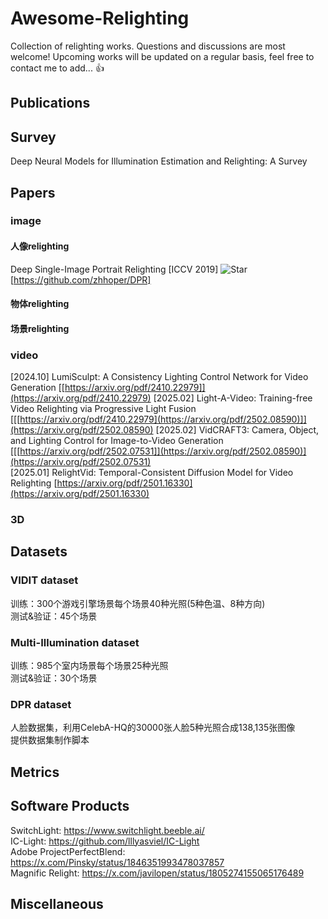 # Awesome-Relighting

Collection of relighting works. Questions and discussions are most welcome! Upcoming works will be updated on a regular basis, feel free to contact me to add... :thumbsup:

## Publications

## Survey
Deep Neural Models for Illumination Estimation and Relighting: A Survey 

## Papers

### image

#### 人像relighting
Deep Single-Image Portrait Relighting [ICCV 2019] ![Star](https://img.shields.io/github/stars/zhhoper/DPR.svg?style=social&label=Stars)[https://github.com/zhhoper/DPR]

#### 物体relighting

#### 场景relighting

### video
[2024.10] LumiSculpt: A Consistency Lighting Control Network for Video Generation [[https://arxiv.org/pdf/2410.22979]](https://arxiv.org/pdf/2410.22979) 
[2025.02] Light-A-Video: Training-free Video Relighting via Progressive Light Fusion [[[https://arxiv.org/pdf/2410.22979](https://arxiv.org/pdf/2502.08590)]](https://arxiv.org/pdf/2502.08590) 
[2025.02] VidCRAFT3: Camera, Object, and Lighting Control for Image-to-Video Generation [[[https://arxiv.org/pdf/2502.07531]](https://arxiv.org/pdf/2502.08590)](https://arxiv.org/pdf/2502.07531)  
[2025.01] RelightVid: Temporal-Consistent Diffusion Model for Video Relighting [https://arxiv.org/pdf/2501.16330](https://arxiv.org/pdf/2501.16330) 

### 3D

## Datasets
### VIDIT dataset
训练：300个游戏引擎场景每个场景40种光照(5种色温、8种方向)   
测试&验证：45个场景  
### Multi-Illumination dataset
训练：985个室内场景每个场景25种光照  
测试&验证：30个场景  
### DPR dataset
人脸数据集，利用CelebA-HQ的30000张人脸5种光照合成138,135张图像  
提供数据集制作脚本  
## Metrics

## Software Products
SwitchLight: https://www.switchlight.beeble.ai/   
IC-Light: https://github.com/lllyasviel/IC-Light   
Adobe ProjectPerfectBlend: https://x.com/Pinsky/status/1846351993478037857   
Magnific Relight: https://x.com/javilopen/status/1805274155065176489   

## Miscellaneous

[^_^]: # ### Star History

[^_^]: # ## Star History

[^_^]: # [![Star History Chart](https://api.star-history.com/svg?repos=liuzr17/Awesome-Relighting&type=Date)](https://star-history.com/#liuzr17/Awesome-Relighting&Date)
